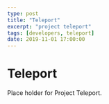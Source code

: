 ```yaml
---
type: post
title: "Teleport"
excerpt: "project teleport"
tags: [developers, teleport]
date: 2019-11-01 17:00:00
---
```


# Teleport

Place holder for Project Teleport.